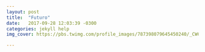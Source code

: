 ```yaml
---
layout: post
title:  "Futuro"
date:   2017-09-28 12:03:39 -0300
categories: jekyll help
img_cover: https://pbs.twimg.com/profile_images/787398079645450240/_CWCyNfR_400x400.jpg

---
```

